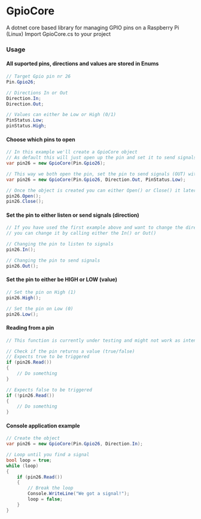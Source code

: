 # GpioCore
A dotnet core based library for managing GPIO pins on a Raspberry Pi (Linux)
Import GpioCore.cs to your project


### Usage

#### All suported pins, directions and values are stored in Enums
```c#
// Target Gpio pin nr 26
Pin.Gpio26;

// Directions In or Out
Direction.In;
Direction.Out;

// Values can either be Low or High (0/1)
PinStatus.Low;
pinStatus.High;
```

#### Choose which pins to open
```c#
// In this example we'll create a GpioCore object
// As default this will just open up the pin and set it to send signals with a LOW value (0)
var pin26 = new GpioCore(Pin.Gpio26);

// This way we both open the pin, set the pin to send signals (OUT) with a value set to Low (0)
var pin26 = new GpioCore(Pin.Gpio26, Direction.Out, PinStatus.Low);

// Once the object is created you can either Open() or Close() it later on
pin26.Open();
pin26.Close();
```


#### Set the pin to either listen or send signals (direction)
```c#
// If you have used the first example above and want to change the direction, 
// you can change it by calling either the In() or Out()

// Changing the pin to listen to signals
pin26.In();

// Changing the pin to send signals
pin26.Out();
```


#### Set the pin to either be HIGH or LOW  (value)
```c#
// Set the pin on High (1)
pin26.High();

// Set the pin on Low (0)
pin26.Low();
```

#### Reading from a pin
```c#
// This function is currently under testing and might not work as intentioned

// Check if the pin returns a value (true/false)
// Expects true to be triggered
if (pin26.Read())
{
    // Do something
}

// Expects false to be triggered
if (!pin26.Read())
{
    // Do something
}
```


#### Console application example
```c#
// Create the object
var pin26 = new GpioCore(Pin.Gpio26, Direction.In);

// Loop until you find a signal
bool loop = true;
while (loop)
{
    if (pin26.Read())
    {
        // Break the loop
        Console.WriteLine("We got a signal!");
        loop = false;
    }
}
```
